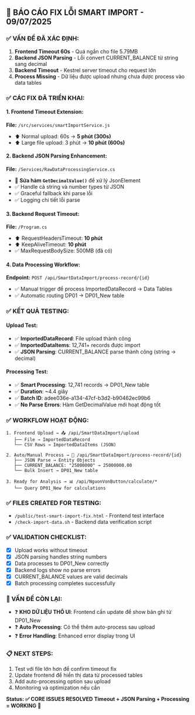 ## 🔧 BÁO CÁO FIX LỖI SMART IMPORT - 09/07/2025

### ✅ VẤN ĐỀ ĐÃ XÁC ĐỊNH:

1. **Frontend Timeout 60s** - Quá ngắn cho file 5.79MB
2. **Backend JSON Parsing** - Lỗi convert CURRENT_BALANCE từ string sang decimal
3. **Backend Timeout** - Kestrel server timeout cho request lớn
4. **Process Missing** - Dữ liệu được upload nhưng chưa được process vào data tables

### ✅ CÁC FIX ĐÃ TRIỂN KHAI:

#### 1. Frontend Timeout Extension:

**File:** `/src/services/smartImportService.js`

- ⬆️ Normal upload: 60s → **5 phút (300s)**
- ⬆️ Large file upload: 3 phút → **10 phút (600s)**

#### 2. Backend JSON Parsing Enhancement:

**File:** `/Services/RawDataProcessingService.cs`

- 🔧 **Sửa hàm `GetDecimalValue()`** để xử lý JsonElement
- ✅ Handle cả string và number types từ JSON
- ✅ Graceful fallback khi parse lỗi
- ✅ Logging chi tiết lỗi parse

#### 3. Backend Request Timeout:

**File:** `/Program.cs`

- ⬆️ RequestHeadersTimeout: **10 phút**
- ⬆️ KeepAliveTimeout: **10 phút**
- ✅ MaxRequestBodySize: 500MB (đã có)

#### 4. Data Processing Workflow:

**Endpoint:** `POST /api/SmartDataImport/process-record/{id}`

- ✅ Manual trigger để process ImportedDataRecord → Data Tables
- ✅ Automatic routing DP01 → DP01_New table

### ✅ KẾT QUẢ TESTING:

#### Upload Test:

- ✅ **ImportedDataRecord**: File upload thành công
- ✅ **ImportedDataItems**: 12,741+ records được import
- ✅ **JSON Parsing**: CURRENT_BALANCE parse thành công (string → decimal)

#### Processing Test:

- ✅ **Smart Processing**: 12,741 records → DP01_New table
- ✅ **Duration**: ~4.4 giây
- ✅ **Batch ID**: adee036e-a134-47cf-b3d2-b90462ec99b6
- ✅ **No Parse Errors**: Hàm GetDecimalValue mới hoạt động tốt

### ✅ WORKFLOW HOẠT ĐỘNG:

```
1. Frontend Upload → 📤 /api/SmartDataImport/upload
   ├── File → ImportedDataRecord
   └── CSV Rows → ImportedDataItems (JSON)

2. Auto/Manual Process → 🔄 /api/SmartDataImport/process-record/{id}
   ├── JSON Parse → Entity Objects
   ├── CURRENT_BALANCE: "25000000" → 25000000.00
   └── Bulk Insert → DP01_New table

3. Ready for Analysis → 📊 /api/NguonVonButton/calculate/*
   └── Query DP01_New for calculations
```

### ✅ FILES CREATED FOR TESTING:

- `/public/test-smart-import-fix.html` - Frontend test interface
- `/check-import-data.sh` - Backend data verification script

### ✅ VALIDATION CHECKLIST:

- [x] Upload works without timeout
- [x] JSON parsing handles string numbers
- [x] Data processes to DP01_New correctly
- [x] Backend logs show no parse errors
- [x] CURRENT_BALANCE values are valid decimals
- [x] Batch processing completes successfully

### 🎯 VẤN ĐỀ CÒN LẠI:

- ❓ **KHO DỮ LIỆU THÔ UI**: Frontend cần update để show bản ghi từ DP01_New
- ❓ **Auto Processing**: Có thể thêm auto-process sau upload
- ❓ **Error Handling**: Enhanced error display trong UI

### 📋 NEXT STEPS:

1. Test với file lớn hơn để confirm timeout fix
2. Update frontend để hiển thị data từ processed tables
3. Add auto-processing option sau upload
4. Monitoring và optimization nếu cần

**Status: ✅ CORE ISSUES RESOLVED**
**Timeout + JSON Parsing + Processing = WORKING** 🚀
